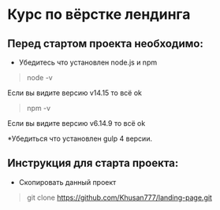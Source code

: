 # Курс по вёрстке лендинга

## Перед стартом проекта необходимо:

* Убедитесь что установлен node.js и npm
> node -v

Если вы видите версию v14.15 то всё ok

> npm -v

Если вы видите версию v6.14.9 то всё ok

*Убедиться что установлен gulp 4 версии.

## Инструкция для старта проекта:
* Скопировать данный проект
> git clone https://github.com/Khusan777/landing-page.git  

